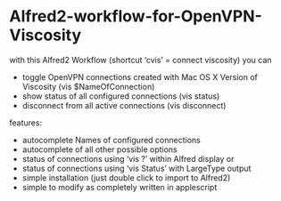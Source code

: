 Alfred2-workflow-for-OpenVPN-Viscosity
======================================

with this Alfred2 Workflow (shortcut ‘cvis’ = connect viscosity) you can 
 - toggle OpenVPN connections created with Mac OS X Version of Viscosity (vis $NameOfConnection)
 - show status of all configured connections (vis status)
 - disconnect from all active connections (vis disconnect)
 
features:
 - autocomplete Names of configured connections
 - autocomplete of all other possible options
 - status of connections using ‘vis ?’ within Alfred display or 
 - status of connections using ‘vis Status’ with LargeType output
 - simple installation (just double click to import to Alfred2)
 - simple to modify as completely written in applescript

